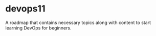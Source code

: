 # devops11
A roadmap that contains necessary topics along with content to start learning DevOps for beginners.
